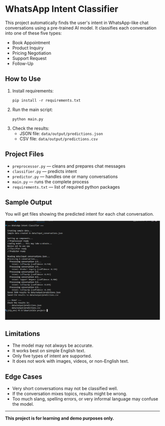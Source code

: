 

# WhatsApp Intent Classifier

This project automatically finds the user's intent in WhatsApp-like chat conversations using a pre-trained AI model. It classifies each conversation into one of these five types:
- Book Appointment
- Product Inquiry
- Pricing Negotiation
- Support Request
- Follow-Up

## How to Use

1. Install requirements:
    ```
    pip install -r requirements.txt
    ```
2. Run the main script:
    ```
    python main.py
    ```
3. Check the results:
    - JSON file: `data/output/predictions.json`
    - CSV file: `data/output/predictions.csv`

## Project Files

- `preprocessor.py` — cleans and prepares chat messages
- `classifier.py` — predicts intent
- `predictor.py` — handles one or many conversations
- `main.py` — runs the complete process
- `requirements.txt` — list of required python packages

## Sample Output

You will get files showing the predicted intent for each chat conversation.

![Sample Output](images/sample_output.png)


## Limitations

- The model may not always be accurate.
- It works best on simple English text.
- Only five types of intent are supported.
- It does not work with images, videos, or non-English text.

## Edge Cases

- Very short conversations may not be classified well.
- If the conversation mixes topics, results might be wrong.
- Too much slang, spelling errors, or very informal language may confuse the model.

---

**This project is for learning and demo purposes only.**

